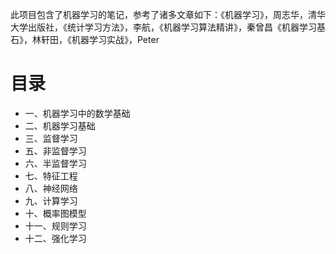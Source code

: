 此项目包含了机器学习的笔记，参考了诸多文章如下：《机器学习》，周志华，清华大学出版社，《统计学习方法》，李航，《机器学习算法精讲》，秦曾昌《机器学习基石》，林轩田，《机器学习实战》，Peter
# 目录

- 一、机器学习中的数学基础
- 二、机器学习基础
- 三、监督学习
- 五、非监督学习
- 六、半监督学习
- 七、特征工程
- 八、神经网络
- 九、计算学习
- 十、概率图模型
- 十一、规则学习
- 十二、强化学习

